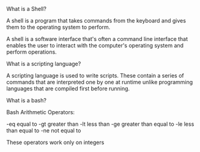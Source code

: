 What is a Shell?

A shell is a program that takes commands from the keyboard and gives them to the operating system to perform.

A shell is a software interface that's often a command line interface that enables the user to interact with the computer's operating system and perform operations.

What is a scripting language?

A scripting language is used to write scripts. These contain a series of commands that are interpreted one by one at runtime unlike programming languages that are compiled first before running.

What is a bash?


Bash Arithmetic Operators:

-eq equal to
-gt greater than
-lt less than
-ge greater than equal to
-le less than equal to
-ne not equal to

These operators work only on integers



